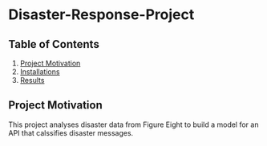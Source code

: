 # Disaster-Response-Project

## Table of Contents

1. [Project Motivation](#Project-Motivation)
2. [Installations](#Installations)
3. [Results](#Results) 

## Project Motivation

This project analyses disaster data from Figure Eight to build a model for an API that calssifies disaster messages.

 
